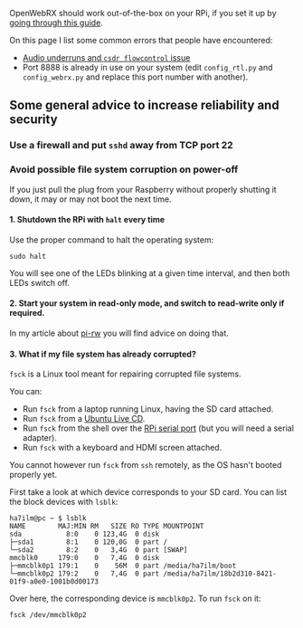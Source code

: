 OpenWebRX should work out-of-the-box on your RPi, if you set it up by [going through this guide](http://ha5kfu.sch.bme.hu/openwebrx-quick-setup).

On this page I list some common errors that people have encountered:

* [Audio underruns and `csdr flowcontrol` issue](https://github.com/simonyiszk/openwebrx/issues/9)
* Port 8888 is already in use on your system (edit `config_rtl.py` and `config_webrx.py` and replace this port number with another).

## Some general advice to increase reliability and security

### Use a firewall and put `sshd` away from TCP port 22

### Avoid possible file system corruption on power-off

If you just pull the plug from your Raspberry without properly shutting it down, it may or may not boot the next time. 

#### 1. Shutdown the RPi with `halt` every time

Use the proper command to halt the operating system:

    sudo halt

You will see one of the LEDs blinking at a given time interval, and then both LEDs switch off.

#### 2. Start your system in read-only mode, and switch to read-write only if required.

In my article about [pi-rw](http://ha5kfu.sch.bme.hu/node/160) you will find advice on doing that.

#### 3. What if my file system has already corrupted?

`fsck` is a Linux tool meant for repairing corrupted file systems.

You can:
* Run `fsck` from a laptop running Linux, having the SD card attached.
* Run `fsck` from a [Ubuntu Live CD](http://ubuntu.com). 
* Run `fsck` from the shell over the [RPi serial port](http://elinux.org/RPi_Serial_Connection) (but you will need a serial adapter).
* Run `fsck` with a keyboard and HDMI screen attached.

You cannot however run `fsck` from `ssh` remotely, as the OS hasn't booted properly yet.

First take a look at which device corresponds to your SD card. You can list the block devices with `lsblk`:

    ha7ilm@pc ~ $ lsblk
    NAME        MAJ:MIN RM   SIZE RO TYPE MOUNTPOINT
    sda           8:0    0 123,4G  0 disk 
    ├─sda1        8:1    0 120,0G  0 part /
    └─sda2        8:2    0   3,4G  0 part [SWAP]
    mmcblk0     179:0    0   7,4G  0 disk 
    ├─mmcblk0p1 179:1    0    56M  0 part /media/ha7ilm/boot
    └─mmcblk0p2 179:2    0   7,4G  0 part /media/ha7ilm/18b2d310-8421-01f9-a0e0-1001b0d00173

Over here, the corresponding device is `mmcblk0p2`. To run `fsck` on it:

    fsck /dev/mmcblk0p2